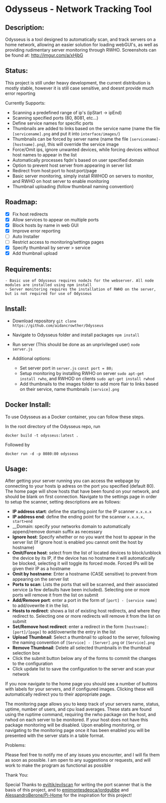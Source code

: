 # Odysseus - Network Tracking Tool

## Description:

  Odysseus is a tool designed to automatically scan, and track servers on a home network, allowing an easier solution for loading webGUI's, as well as providing rudimentary server monitoring through RWHO. Screenshots can be found at: http://imgur.com/a/xHjbG
  
## Status:
  
   This project is still under heavy development, the current distribution is mostly stable, however it is still case sensitive, and doesnt provide much error reporting
   
   Currently Supports:
   
   - Scanning a predefined range of ip's (ipStart -> ipEnd)
   - Scanning specified ports (80, 8081, etc...)
   - Define service names for specific ports
   - Thumbnails are added to links based on the service name (name the file `[servicename].png` and put it into `interface/images/`)
   - Thumbnails can be forced by server name (name the file `[servicename]-[hostname].png`), this will override the service image
   - Force/Omit ips, ignore unwanted devices, while forcing devices without host names to appear in the list
   - Automatically processes fqdn's based on user specified domain
   - Option to prevent host server from appearing in server list
   - Redirect from host:port to host:port/page
   - Basic server monitoring, simply install RWHOD on servers to monitor, and RWHO on host server to enable monitoring
   - Thumbnail uploading (follow thumbnail naming convention)
   
## Roadmap:

   - [x] Fix host redirects
   - [x] Allow services to appear on multiple ports
   - [x] Block hosts by name in web GUI
   - [x] Improve error reporting
   - [ ] Auto Installer
   - [ ] Restrict access to monitoring/settings pages
   - [x] Specify thumbnail by server > service
   - [x] Add thumbnail upload
   
## Requirements:

    - Basic use of Odysseus requires nodeJs for the webserver. All node modules are installed using npm install
    - Server monitoring requires the installation of RWHO on the server, but is not required for use of Odysseus
   
## Install:

   - Download repository
     `git clone https://github.com/aidancrowther/Odysseus`
     
   - Navigate to Odysseus folder and install packages
     `npm install`
     
   - Run server (This should be done as an unprivileged user)
     `node server.js`
     
   - Additional options:
   
      - Set server port in `server.js` `const port = 80;`
      - Setup monitoring by installing RWHO on server `sudo apt-get install rwho`, and RWHOD on clients `sudo apt-get install rwhod`
      - Add thumbnails to the images folder to add more flair to links based on their service, name thumbnails `[service].png`

## Docker Install:
To use Odysseus as a Docker container, you can follow these steps.

In the root directory of the Odysseus repo, run

`docker build -t odysseus:latest .`

Followed by

`docker run -d -p 8080:80 odysseus`

      
## Usage:

   After getting your server running you can access the webpage by connecting to your hosts ip adress on the port you specified (default 80). The home page will show hosts that have been found on your network, and should be blank on first connection. Navigate to the settings page in order to setup the scanner, setting descriptions are as follows:
   
   - __IP address start__: define the starting point for the IP scanner `x.x.x.x`
   - __IP address end__: define the ending point for the scanner `x.x.x.x, start>end`
   - __Domain: specify your networks domain to automatically append/remove domain suffix as necessary
   - __Ignore host__: Specify whether or no you want the host to appear in the server list (If ignore host is enabled you cannot omit the host by hostname)
   - __Omit/Force host__: select from the list of located devices to block/unblock the device by its IP, if the device has no hostname it will automatically be blocked, selecting it will toggle its forced mode. Forced IPs will be given their IP as a hostname
   - __Omit by hostname__: Enter a hostname (CASE sensitive) to prevent from appearing on the server list
   - __Ports to scan__: Lists the ports that will be scanned, and their associated service (a few defaults have been included). Selecting one or more ports will remove it from the list on submit
   - __Add/Remove port__: enter a port in the form of `[port] - [service name]` to add/ovewrite it in the list.
   - __Hosts to redirect__: shows a list of existing host redirects, and where they redirect to. Selecting one or more redirects will remove it from the list on submit
   - __Set/Remove host redirect__: enter a redirect in the form `[hostname]:[port]/[page]` to add/overwrite the entry in the list
   - __Upload Thumbnail__: Select a thumbnail to upload to the server, following the naming convention of `[Service] - [Server].png` or `[Service].png`
   - __Remove Thumbnail__: Delete all selected thumbnails in the thumbnail selection box
   - Click the submit button below any of the forms to commit the changes to the configuration
   - Click update list to save the configuration to the server and scan your network
   
If you now navigate to the home page you should see a number of buttons with labels for your servers, and if configured images. Clicking these will automatically redirect you to their appropriate page.

The monitoring page allows you to keep track of your servers name, status, uptime, number of users, and cpu load averages. These stats are found using the ruptime command, requiring the rwho package on the host, and rwhod on each server to be monitored. If your host does not have this package monitoring will be disabled. Upon enabling monitoring, or navigating to the monitoring page once it has been enabled you will be presented with the server stats in a table format.
      
Problems:

   Please feel free to notify me of any issues you encounter, and I will fix them as soon as possible. I am open to any suggestions or requests, and will work to make the program as functional as possible
   
Thank You:

   Special Thanks to [eviltik/evilscan](https://github.com/eviltik/evilscan) for writing the port scanner that is the basis of this project, and to [emimontesdeoca/jordgubbe](https://github.com/emimontesdeoca/jordgubbe) and [AlessandroBerone/Pi-Home](https://github.com/AlessandroBerrone/Pi-Home) for the inspiration for this project!
    
